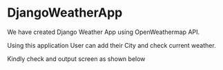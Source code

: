 # DjangoWeatherApp
We have created Django Weather App using OpenWeathermap API. 

Using this application User can add their City and check current weather.

Kindly check and output screen as shown below
